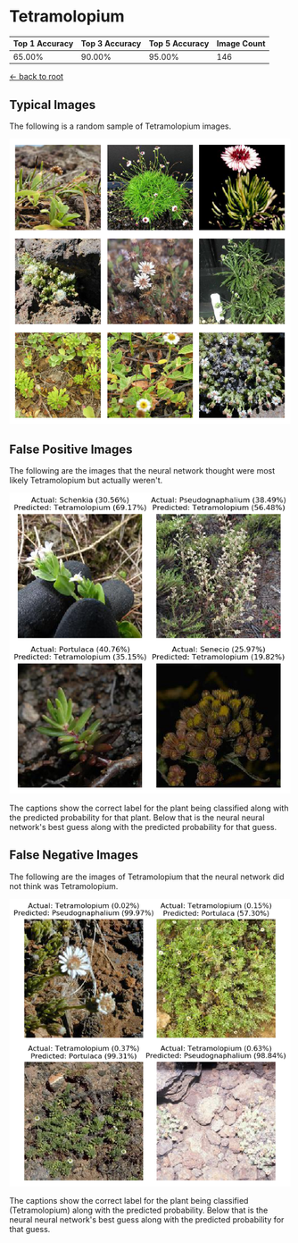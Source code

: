 
# Tetramolopium

| Top 1 Accuracy | Top 3 Accuracy | Top 5 Accuracy | Image Count | 
| --- | --- | --- | --- |
| 65.00% | 90.00% | 95.00% | 146 | 

[← back to root](https://github.com/HACC2018/ohia.ai#results)

## Typical Images
The following is a random sample of Tetramolopium images.
<p align="center"> <img src="../../../figures/typical/Tetramolopium.png?raw=true"> </p>

## False Positive Images
The following are the images that the neural network thought were most likely Tetramolopium but actually weren't.  
<p align="center"> <img src="../../../figures/false_positives/Tetramolopium.png?raw=true"> </p>
The captions show the correct label for the plant being classified along with the predicted probability for that plant.  Below that is the neural neural network's best guess along with the predicted probability for that guess.

## False Negative Images
The following are the images of Tetramolopium that the neural network did not think was Tetramolopium.  
<p align="center"> <img src="../../../figures/false_negatives/Tetramolopium.png?raw=true"> </p>
The captions show the correct label for the plant being classified (Tetramolopium) along with the predicted probability.  Below that is the neural neural network's best guess along with the predicted probability for that guess.
